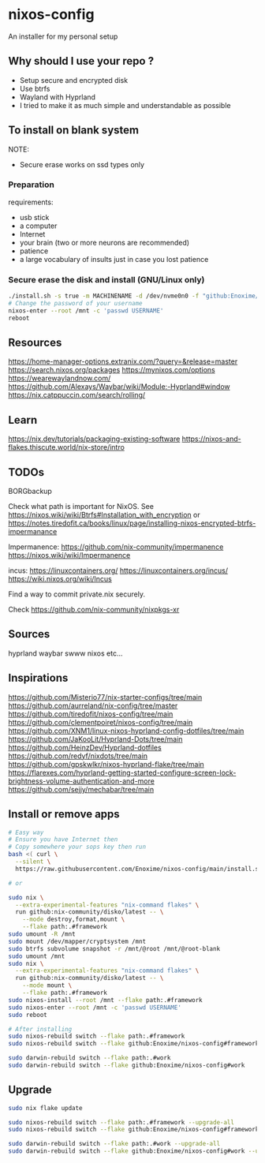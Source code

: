 # nixos-config

An installer for my personal setup

## Why should I use your repo ?

- Setup secure and encrypted disk
- Use btrfs
- Wayland with Hyprland
- I tried to make it as much simple and understandable as possible

## To install on blank system

NOTE:

- Secure erase works on ssd types only

### Preparation

requirements:

- usb stick
- a computer
- Internet
- your brain (two or more neurons are recommended)
- patience
- a large vocabulary of insults just in case you lost patience

### Secure erase the disk and install (GNU/Linux only)

```bash
./install.sh -s true -m MACHINENAME -d /dev/nvme0n0 -f "github:Enoxime/nixos-config"
# Change the password of your username
nixos-enter --root /mnt -c 'passwd USERNAME'
reboot
```

## Resources

<https://home-manager-options.extranix.com/?query=&release=master>
<https://search.nixos.org/packages>
<https://mynixos.com/options>
<https://wearewaylandnow.com/>
<https://github.com/Alexays/Waybar/wiki/Module:-Hyprland#window>
<https://nix.catppuccin.com/search/rolling/>

## Learn

<https://nix.dev/tutorials/packaging-existing-software>
<https://nixos-and-flakes.thiscute.world/nix-store/intro>

## TODOs

BORGbackup

Check what path is important for NixOS. See <https://nixos.wiki/wiki/Btrfs#Installation_with_encryption>
or <https://notes.tiredofit.ca/books/linux/page/installing-nixos-encrypted-btrfs-impermanance>

Impermanence:
<https://github.com/nix-community/impermanence>
<https://nixos.wiki/wiki/Impermanence>

incus:
<https://linuxcontainers.org/>
<https://linuxcontainers.org/incus/>
<https://wiki.nixos.org/wiki/Incus>

Find a way to commit private.nix securely.

Check <https://github.com/nix-community/nixpkgs-xr>

## Sources

hyprland
waybar
swww
nixos
etc...

## Inspirations

<https://github.com/Misterio77/nix-starter-configs/tree/main>
<https://github.com/aurreland/nix-config/tree/master>
<https://github.com/tiredofit/nixos-config/tree/main>
<https://github.com/clementpoiret/nixos-config/tree/main>
<https://github.com/XNM1/linux-nixos-hyprland-config-dotfiles/tree/main>
<https://github.com/JaKooLit/Hyprland-Dots/tree/main>
<https://github.com/HeinzDev/Hyprland-dotfiles>
<https://github.com/redyf/nixdots/tree/main>
<https://github.com/gpskwlkr/nixos-hyprland-flake/tree/main>
<https://flarexes.com/hyprland-getting-started-configure-screen-lock-brightness-volume-authentication-and-more>
<https://github.com/sejjy/mechabar/tree/main>

## Install or remove apps

```bash
# Easy way
# Ensure you have Internet then
# Copy somewhere your sops key then run
bash <( curl \
  --silent \
  https://raw.githubusercontent.com/Enoxime/nixos-config/main/install.sh ) --help

# or

sudo nix \
  --extra-experimental-features "nix-command flakes" \
  run github:nix-community/disko/latest -- \
    --mode destroy,format,mount \
    --flake path:.#framework
sudo umount -R /mnt
sudo mount /dev/mapper/cryptsystem /mnt
sudo btrfs subvolume snapshot -r /mnt/@root /mnt/@root-blank
sudo umount /mnt
sudo nix \
  --extra-experimental-features "nix-command flakes" \
  run github:nix-community/disko/latest -- \
    --mode mount \
    --flake path:.#framework
sudo nixos-install --root /mnt --flake path:.#framework
sudo nixos-enter --root /mnt -c 'passwd USERNAME'
sudo reboot

# After installing
sudo nixos-rebuild switch --flake path:.#framework
sudo nixos-rebuild switch --flake github:Enoxime/nixos-config#framework

sudo darwin-rebuild switch --flake path:.#work
sudo darwin-rebuild switch --flake github:Enoxime/nixos-config#work
```

## Upgrade

```bash
sudo nix flake update

sudo nixos-rebuild switch --flake path:.#framework --upgrade-all
sudo nixos-rebuild switch --flake github:Enoxime/nixos-config#framework --upgrade-all

sudo darwin-rebuild switch --flake path:.#work --upgrade-all
sudo darwin-rebuild switch --flake github:Enoxime/nixos-config#work --upgrade-all
```
